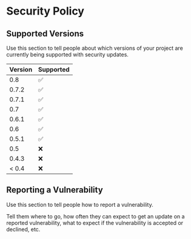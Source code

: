 # Security Policy

## Supported Versions

Use this section to tell people about which versions of your project are
currently being supported with security updates.

| Version | Supported          |
| ------- | ------------------ |
| 0.8     | :white_check_mark: |
| 0.7.2   | :white_check_mark: |
| 0.7.1   | :white_check_mark: |
| 0.7     | :white_check_mark: |
| 0.6.1   | :white_check_mark: |
| 0.6     | :white_check_mark: |
| 0.5.1   | :white_check_mark: |
| 0.5     | :x:                |
| 0.4.3   | :x:                |
| < 0.4   | :x:                |

## Reporting a Vulnerability

Use this section to tell people how to report a vulnerability.

Tell them where to go, how often they can expect to get an update on a
reported vulnerability, what to expect if the vulnerability is accepted or
declined, etc.
